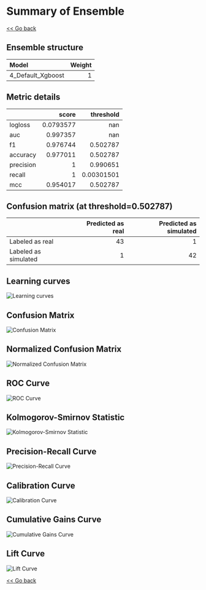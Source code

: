 # Summary of Ensemble

[<< Go back](../README.md)


## Ensemble structure
| Model             |   Weight |
|:------------------|---------:|
| 4_Default_Xgboost |        1 |

## Metric details
|           |     score |    threshold |
|:----------|----------:|-------------:|
| logloss   | 0.0793577 | nan          |
| auc       | 0.997357  | nan          |
| f1        | 0.976744  |   0.502787   |
| accuracy  | 0.977011  |   0.502787   |
| precision | 1         |   0.990651   |
| recall    | 1         |   0.00301501 |
| mcc       | 0.954017  |   0.502787   |


## Confusion matrix (at threshold=0.502787)
|                      |   Predicted as real |   Predicted as simulated |
|:---------------------|--------------------:|-------------------------:|
| Labeled as real      |                  43 |                        1 |
| Labeled as simulated |                   1 |                       42 |

## Learning curves
![Learning curves](learning_curves.png)
## Confusion Matrix

![Confusion Matrix](confusion_matrix.png)


## Normalized Confusion Matrix

![Normalized Confusion Matrix](confusion_matrix_normalized.png)


## ROC Curve

![ROC Curve](roc_curve.png)


## Kolmogorov-Smirnov Statistic

![Kolmogorov-Smirnov Statistic](ks_statistic.png)


## Precision-Recall Curve

![Precision-Recall Curve](precision_recall_curve.png)


## Calibration Curve

![Calibration Curve](calibration_curve_curve.png)


## Cumulative Gains Curve

![Cumulative Gains Curve](cumulative_gains_curve.png)


## Lift Curve

![Lift Curve](lift_curve.png)



[<< Go back](../README.md)
